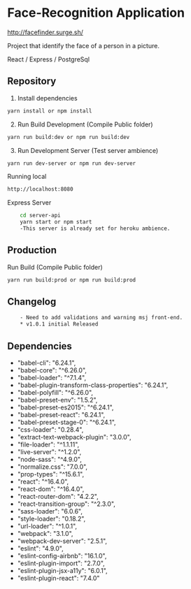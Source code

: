 # Face-Recognition Application

http://facefinder.surge.sh/

Project that identify the face of a person in a picture.

React / Express / PostgreSql

## Repository

1. Install dependencies

```bash
yarn install or npm install
```

2. Run Build Development (Compile Public folder)

```bash
yarn run build:dev or npm run build:dev
```

3. Run Development Server (Test server ambience)

```bash
yarn run dev-server or npm run dev-server
```

Running local

```bash
http://localhost:8080
```

Express Server

```bash
    cd server-api
    yarn start or npm start
    -This server is already set for heroku ambience.
```

## Production

Run Build (Compile Public folder)

```bash
yarn run build:prod or npm run build:prod
```

## Changelog

```bash
    - Need to add validations and warning msj front-end.
    * v1.0.1 initial Released
```
##  Dependencies

* "babel-cli": "6.24.1",
* "babel-core": "^6.26.0",
* "babel-loader": "^7.1.4",
* "babel-plugin-transform-class-properties": "6.24.1",
* "babel-polyfill": "^6.26.0",
* "babel-preset-env": "1.5.2",
* "babel-preset-es2015": "^6.24.1",
* "babel-preset-react": "6.24.1",
* "babel-preset-stage-0": "^6.24.1",
* "css-loader": "0.28.4",
* "extract-text-webpack-plugin": "3.0.0",
* "file-loader": "^1.1.11",
* "live-server": "^1.2.0",
* "node-sass": "^4.9.0",
* "normalize.css": "7.0.0",
* "prop-types": "^15.6.1",
* "react": "^16.4.0",
* "react-dom": "^16.4.0",
* "react-router-dom": "4.2.2",
* "react-transition-group": "^2.3.0",
* "sass-loader": "6.0.6",
* "style-loader": "0.18.2",
* "url-loader": "^1.0.1",
* "webpack": "3.1.0",
* "webpack-dev-server": "2.5.1",
* "eslint": "4.9.0",
* "eslint-config-airbnb": "16.1.0",
* "eslint-plugin-import": "2.7.0",
* "eslint-plugin-jsx-a11y": "6.0.1",
* "eslint-plugin-react": "7.4.0"


